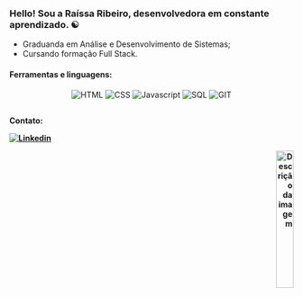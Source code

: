 
### Hello! Sou a Raíssa Ribeiro, desenvolvedora em constante aprendizado. ☯️

- Graduanda em Análise e Desenvolvimento de Sistemas;
- Cursando formação Full Stack.

#### Ferramentas e linguagens:

<div align="center">
<img alt="HTML" src="https://img.shields.io/badge/HTML5-E34F26?style=for-the-badge&logo=html5&logoColor=white">
<img alt="CSS" src="https://img.shields.io/badge/CSS3-1572B6?style=for-the-badge&logo=css3&logoColor=white">
<img alt="Javascript" src="https://img.shields.io/badge/JavaScript-F7DF1E?style=for-the-badge&logo=javascript&logoColor=black">
<img alt="SQL" src="https://img.shields.io/badge/SQLite-07405E?style=for-the-badge&logo=sqlite&logoColor=white">
<img alt="GIT" src="https://img.shields.io/badge/GIT-E44C30?style=for-the-badge&logo=git&logoColor=white">
</div>

##
<b>Contato:

[![Linkedin](https://img.shields.io/badge/LinkedIn-0077B5?style=for-the-badge&logo=linkedin&logoColor=white)](https://www.linkedin.com/in/raybeiro/)

<div align="right">
  <img src="https://i.pinimg.com/564x/a6/ea/c9/a6eac91fd42031f642ec4c8d6a7f5848.jpg" alt="Descrição da imagem" style="width: 25%; height: 25%;">
</div>




